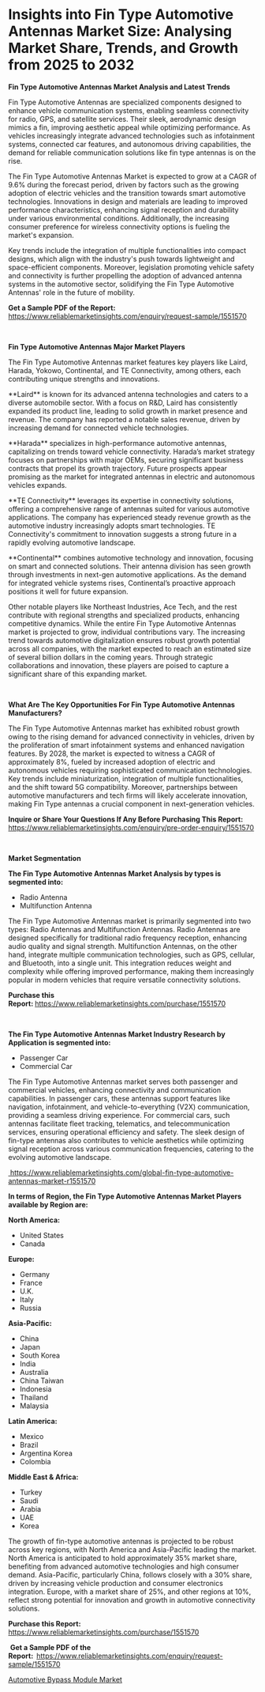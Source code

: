 <p><h1>Insights into Fin Type Automotive Antennas Market Size: Analysing Market Share, Trends, and Growth from 2025 to 2032</h1></p><p><strong>Fin Type Automotive Antennas Market Analysis and Latest Trends</strong></p>
<p><p>Fin Type Automotive Antennas are specialized components designed to enhance vehicle communication systems, enabling seamless connectivity for radio, GPS, and satellite services. Their sleek, aerodynamic design mimics a fin, improving aesthetic appeal while optimizing performance. As vehicles increasingly integrate advanced technologies such as infotainment systems, connected car features, and autonomous driving capabilities, the demand for reliable communication solutions like fin type antennas is on the rise.</p><p>The Fin Type Automotive Antennas Market is expected to grow at a CAGR of 9.6% during the forecast period, driven by factors such as the growing adoption of electric vehicles and the transition towards smart automotive technologies. Innovations in design and materials are leading to improved performance characteristics, enhancing signal reception and durability under various environmental conditions. Additionally, the increasing consumer preference for wireless connectivity options is fueling the market's expansion. </p><p>Key trends include the integration of multiple functionalities into compact designs, which align with the industry's push towards lightweight and space-efficient components. Moreover, legislation promoting vehicle safety and connectivity is further propelling the adoption of advanced antenna systems in the automotive sector, solidifying the Fin Type Automotive Antennas' role in the future of mobility.</p></p>
<p><strong>Get a Sample PDF of the Report:&nbsp;</strong> <a href="https://www.reliablemarketinsights.com/enquiry/request-sample/1551570?utm_campaign=2636&utm_medium=2&utm_source=Github&utm_content=ia&utm_term=30032025&utm_id=fin-type-automotive-antennas">https://www.reliablemarketinsights.com/enquiry/request-sample/1551570</a></p>
<p>&nbsp;</p>
<p><strong>Fin Type Automotive Antennas Major Market Players</strong></p>
<p><p>The Fin Type Automotive Antennas market features key players like Laird, Harada, Yokowo, Continental, and TE Connectivity, among others, each contributing unique strengths and innovations. </p><p>**Laird** is known for its advanced antenna technologies and caters to a diverse automobile sector. With a focus on R&D, Laird has consistently expanded its product line, leading to solid growth in market presence and revenue. The company has reported a notable sales revenue, driven by increasing demand for connected vehicle technologies.</p><p>**Harada** specializes in high-performance automotive antennas, capitalizing on trends toward vehicle connectivity. Harada’s market strategy focuses on partnerships with major OEMs, securing significant business contracts that propel its growth trajectory. Future prospects appear promising as the market for integrated antennas in electric and autonomous vehicles expands.</p><p>**TE Connectivity** leverages its expertise in connectivity solutions, offering a comprehensive range of antennas suited for various automotive applications. The company has experienced steady revenue growth as the automotive industry increasingly adopts smart technologies. TE Connectivity's commitment to innovation suggests a strong future in a rapidly evolving automotive landscape.</p><p>**Continental** combines automotive technology and innovation, focusing on smart and connected solutions. Their antenna division has seen growth through investments in next-gen automotive applications. As the demand for integrated vehicle systems rises, Continental’s proactive approach positions it well for future expansion.</p><p>Other notable players like Northeast Industries, Ace Tech, and the rest contribute with regional strengths and specialized products, enhancing competitive dynamics. While the entire Fin Type Automotive Antennas market is projected to grow, individual contributions vary. The increasing trend towards automotive digitalization ensures robust growth potential across all companies, with the market expected to reach an estimated size of several billion dollars in the coming years. Through strategic collaborations and innovation, these players are poised to capture a significant share of this expanding market.</p></p>
<p>&nbsp;</p>
<p><strong>What Are The Key Opportunities For Fin Type Automotive Antennas Manufacturers?</strong></p>
<p><p>The Fin Type Automotive Antennas market has exhibited robust growth owing to the rising demand for advanced connectivity in vehicles, driven by the proliferation of smart infotainment systems and enhanced navigation features. By 2028, the market is expected to witness a CAGR of approximately 8%, fueled by increased adoption of electric and autonomous vehicles requiring sophisticated communication technologies. Key trends include miniaturization, integration of multiple functionalities, and the shift toward 5G compatibility. Moreover, partnerships between automotive manufacturers and tech firms will likely accelerate innovation, making Fin Type antennas a crucial component in next-generation vehicles.</p></p>
<p><strong>Inquire or Share Your Questions If Any Before Purchasing This Report:</strong> <a href="https://www.reliablemarketinsights.com/enquiry/pre-order-enquiry/1551570?utm_campaign=2636&utm_medium=2&utm_source=Github&utm_content=ia&utm_term=30032025&utm_id=fin-type-automotive-antennas">https://www.reliablemarketinsights.com/enquiry/pre-order-enquiry/1551570</a></p>
<p>&nbsp;</p>
<p><strong>Market Segmentation</strong></p>
<p><strong>The Fin Type Automotive Antennas Market Analysis by types is segmented into:</strong></p>
<p><ul><li>Radio Antenna</li><li>Multifunction Antenna</li></ul></p>
<p><p>The Fin Type Automotive Antennas market is primarily segmented into two types: Radio Antennas and Multifunction Antennas. Radio Antennas are designed specifically for traditional radio frequency reception, enhancing audio quality and signal strength. Multifunction Antennas, on the other hand, integrate multiple communication technologies, such as GPS, cellular, and Bluetooth, into a single unit. This integration reduces weight and complexity while offering improved performance, making them increasingly popular in modern vehicles that require versatile connectivity solutions.</p></p>
<p><strong>Purchase this Report:&nbsp;</strong><a href="https://www.reliablemarketinsights.com/purchase/1551570?utm_campaign=2636&utm_medium=2&utm_source=Github&utm_content=ia&utm_term=30032025&utm_id=fin-type-automotive-antennas">https://www.reliablemarketinsights.com/purchase/1551570</a></p>
<p>&nbsp;</p>
<p><strong>The Fin Type Automotive Antennas Market Industry Research by Application is segmented into:</strong></p>
<p><ul><li>Passenger Car</li><li>Commercial Car</li></ul></p>
<p><p>The Fin Type Automotive Antennas market serves both passenger and commercial vehicles, enhancing connectivity and communication capabilities. In passenger cars, these antennas support features like navigation, infotainment, and vehicle-to-everything (V2X) communication, providing a seamless driving experience. For commercial cars, such antennas facilitate fleet tracking, telematics, and telecommunication services, ensuring operational efficiency and safety. The sleek design of fin-type antennas also contributes to vehicle aesthetics while optimizing signal reception across various communication frequencies, catering to the evolving automotive landscape.</p></p>
<p><a href="https://www.reliablemarketinsights.com/global-fin-type-automotive-antennas-market-r1551570?utm_campaign=2636&utm_medium=2&utm_source=Github&utm_content=ia&utm_term=30032025&utm_id=fin-type-automotive-antennas">&nbsp;https://www.reliablemarketinsights.com/global-fin-type-automotive-antennas-market-r1551570</a></p>
<p><strong>In terms of Region, the Fin Type Automotive Antennas Market Players available by Region are:</strong></p>
<p>
    <p> <strong> North America: </strong>
        <ul>
            <li>United States</li>
            <li>Canada</li>
        </ul>
        </p> 
    <p> <strong> Europe: </strong>
        <ul>
            <li>Germany</li>
            <li>France</li>
            <li>U.K.</li>
            <li>Italy</li>
            <li>Russia</li>
        </ul>
        </p> 
    <p> <strong> Asia-Pacific: </strong>
        <ul>
            <li>China</li>
            <li>Japan</li>
            <li>South Korea</li>
            <li>India</li>
            <li>Australia</li>
            <li>China Taiwan</li>
            <li>Indonesia</li>
            <li>Thailand</li>
            <li>Malaysia</li>
        </ul>
        </p> 
    <p> <strong> Latin America: </strong>
        <ul>
            <li>Mexico</li>
            <li>Brazil</li>
            <li>Argentina Korea</li>
            <li>Colombia</li>
        </ul>
        </p> 
    <p> <strong> Middle East & Africa: </strong>
        <ul>
            <li>Turkey</li>
            <li>Saudi</li>
            <li>Arabia</li>
            <li>UAE</li>
            <li>Korea</li>
        </ul>
    </p>
    </p>
<p><p>The growth of fin-type automotive antennas is projected to be robust across key regions, with North America and Asia-Pacific leading the market. North America is anticipated to hold approximately 35% market share, benefiting from advanced automotive technologies and high consumer demand. Asia-Pacific, particularly China, follows closely with a 30% share, driven by increasing vehicle production and consumer electronics integration. Europe, with a market share of 25%, and other regions at 10%, reflect strong potential for innovation and growth in automotive connectivity solutions.</p></p>
<p><strong>Purchase this Report: </strong><a href="https://www.reliablemarketinsights.com/purchase/1551570?utm_campaign=2636&utm_medium=2&utm_source=Github&utm_content=ia&utm_term=30032025&utm_id=fin-type-automotive-antennas">https://www.reliablemarketinsights.com/purchase/1551570</a></p>
<p>&nbsp;<strong>Get a Sample PDF of the Report:&nbsp;&nbsp;</strong><a href="https://www.reliablemarketinsights.com/enquiry/request-sample/1551570?utm_campaign=2636&utm_medium=2&utm_source=Github&utm_content=ia&utm_term=30032025&utm_id=fin-type-automotive-antennas">https://www.reliablemarketinsights.com/enquiry/request-sample/1551570</a></p>
<p><strong></strong></p>
<p><p><a href="https://github.com/raeezkenedz/Market-Research-Report-List-1/blob/main/automotive-bypass-module-market.md?utm_campaign=2636&utm_medium=2&utm_source=Github&utm_content=ia&utm_term=30032025&utm_id=fin-type-automotive-antennas">Automotive Bypass Module Market</a></p></p>